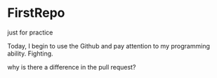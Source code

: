 # FirstRepo
just for practice

Today, I begin to use the Github and pay attention to my programming ability.
Fighting.
 
why is there a difference in the pull request?
